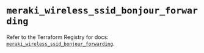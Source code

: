 # `meraki_wireless_ssid_bonjour_forwarding`

Refer to the Terraform Registry for docs: [`meraki_wireless_ssid_bonjour_forwarding`](https://registry.terraform.io/providers/ciscodevnet/meraki/1.7.1/docs/resources/wireless_ssid_bonjour_forwarding).
